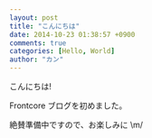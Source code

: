 ```yaml
---
layout: post
title: "こんにちは"
date: 2014-10-23 01:38:57 +0900
comments: true
categories: [Hello, World]
author: "カン"
---
```


こんにちは! 

Frontcore ブログを初めました。

<!-- more -->

絶賛準備中ですので、お楽しみに \m/